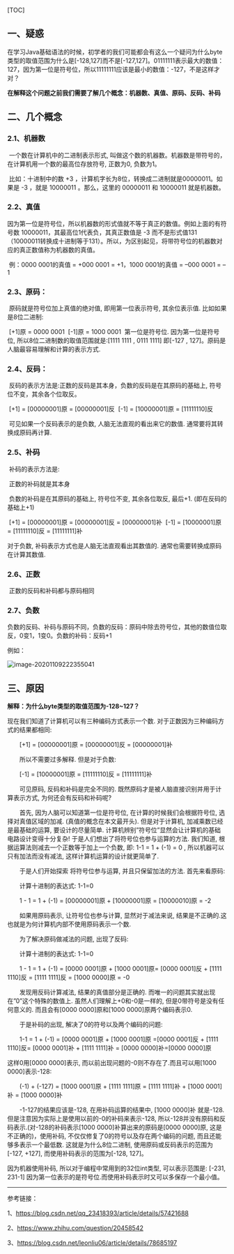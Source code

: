 [TOC]

## 一、疑惑

​	在学习Java基础语法的时候，初学者的我们可能都会有这么一个疑问为什么byte类型的取值范围为什么是[-128,127]而不是[-127,127]。01111111表示最大的数值：127，因为第一位是符号位，所以11111111应该是最小的数值：-127，不是这样才对？

**在解释这个问题之前我们需要了解几个概念：机器数、真值、原码、反码、补码**

## 二、几个概念

### 2.1、机器数

​	一个数在计算机中的二进制表示形式, 叫做这个数的机器数。机器数是带符号的，在计算机用一个数的最高位存放符号, 正数为0, 负数为1。

​	比如：十进制中的数 +3 ，计算机字长为8位，转换成二进制就是00000011。如果是 -3 ，就是 10000011 。那么，这里的 00000011 和 10000011 就是机器数。

### 2.2、真值

​	因为第一位是符号位，所以机器数的形式值就不等于真正的数值。例如上面的有符号数 10000011，其最高位1代表负，其真正数值是 -3 而不是形式值131（10000011转换成十进制等于131）。所以，为区别起见，将带符号位的机器数对应的真正数值称为机器数的真值。

​	例：0000 0001的真值 = +000 0001 = +1，1000 0001的真值 = –000 0001 = –1

### 2.3、原码：

​	原码就是符号位加上真值的绝对值, 即用第一位表示符号, 其余位表示值. 比如如果是8位二进制:

​	[+1]原 = 0000 0001
​	[-1]原 = 1000 0001
​	第一位是符号位. 因为第一位是符号位, 所以8位二进制数的取值范围就是:[1111 1111 , 0111 1111]
即[-127 , 127]。原码是人脑最容易理解和计算的表示方式.

### 2.4、反码：

​	反码的表示方法是:正数的反码是其本身，负数的反码是在其原码的基础上, 符号位不变，其余各个位取反。

​	[+1] = [00000001]原 = [00000001]反
​	[-1] = [10000001]原 = [11111110]反

​	可见如果一个反码表示的是负数, 人脑无法直观的看出来它的数值. 通常要将其转换成原码再计算.

### 2.5、补码

​	补码的表示方法是:

​	正数的补码就是其本身

​	负数的补码是在其原码的基础上, 符号位不变, 其余各位取反, 最后+1. (即在反码的基础上+1)

​	[+1] = [00000001]原 = [00000001]反 = [00000001]补
​	[-1] = [10000001]原 = [11111110]反 = [11111111]补

对于负数, 补码表示方式也是人脑无法直观看出其数值的. 通常也需要转换成原码在计算其数值.

### 2.6、正数

​	正数的反码和补码都与原码相同

### 2.7、负数

​	负数的反码、补码与原码不同，负数的反码：原码中除去符号位，其他的数值位取反，0变1，1变0。负数的补码：反码+1

例如：

![image-20201109222355041](https://gitee.com/icecandy/imgbed/raw/master/Java/20201109222356.png)

## 三、原因

**解释：为什么byte类型的取值范围为-128~127？**

现在我们知道了计算机可以有三种编码方式表示一个数. 对于正数因为三种编码方式的结果都相同:

　　[+1] = [00000001]原 = [00000001]反 = [00000001]补

　　所以不需要过多解释. 但是对于负数:

　　[-1] = [10000001]原 = [11111110]反 = [11111111]补

　　可见原码, 反码和补码是完全不同的. 既然原码才是被人脑直接识别并用于计算表示方式, 为何还会有反码和补码呢?

　　首先, 因为人脑可以知道第一位是符号位, 在计算的时候我们会根据符号位, 选择对真值区域的加减. (真值的概念在本文最开头). 但是对于计算机, 加减乘数已经是最基础的运算, 要设计的尽量简单. 计算机辨别”符号位”显然会让计算机的基础电路设计变得十分复杂! 于是人们想出了将符号位也参与运算的方法. 我们知道, 根据运算法则减去一个正数等于加上一个负数, 即: 1-1 = 1 + (-1) = 0 , 所以机器可以只有加法而没有减法, 这样计算机运算的设计就更简单了.

　　于是人们开始探索 将符号位参与运算, 并且只保留加法的方法. 首先来看原码:

　　计算十进制的表达式: 1-1=0

　　1 - 1 = 1 + (-1) = [00000001]原 + [10000001]原 = [10000010]原 = -2

　　如果用原码表示, 让符号位也参与计算, 显然对于减法来说, 结果是不正确的.这也就是为何计算机内部不使用原码表示一个数.

　　为了解决原码做减法的问题, 出现了反码:

　　计算十进制的表达式: 1-1=0

　　1 - 1 = 1 + (-1) = [0000 0001]原 + [1000 0001]原= [0000 0001]反 + [1111 1110]反 = [1111 1111]反 = [1000 0000]原 = -0

　　发现用反码计算减法, 结果的真值部分是正确的. 而唯一的问题其实就出现在”0”这个特殊的数值上. 虽然人们理解上+0和-0是一样的, 但是0带符号是没有任何意义的. 而且会有[0000 0000]原和[1000 0000]原两个编码表示0.

　　于是补码的出现, 解决了0的符号以及两个编码的问题:

　　1-1 = 1 + (-1) = [0000 0001]原 + [1000 0001]原 =[0000 0001]反 + [1111 1110]反= [0000 0001]补 + [1111 1111]补 = [0000 0000]补=[0000 0000]原

这样0用[0000 0000]表示, 而以前出现问题的-0则不存在了.而且可以用[1000 0000]表示-128:

　　(-1) + (-127) = [1000 0001]原 + [1111 1111]原 = [1111 1111]补 + [1000 0001]补 = [1000 0000]补

　　-1-127的结果应该是-128, 在用补码运算的结果中, [1000 0000]补 就是-128. 但是注意因为实际上是使用以前的-0的补码来表示-128, 所以-128并没有原码和反码表示.(对-128的补码表示[1000 0000]补算出来的原码是[0000 0000]原, 这是不正确的)，使用补码, 不仅仅修复了0的符号以及存在两个编码的问题, 而且还能够多表示一个最低数. 这就是为什么8位二进制, 使用原码或反码表示的范围为[-127, +127], 而使用补码表示的范围为[-128, 127]。

因为机器使用补码, 所以对于编程中常用到的32位int类型, 可以表示范围是: [-231, 231-1] 因为第一位表示的是符号位.而使用补码表示时又可以多保存一个最小值。

------

参考链接：

1、https://blog.csdn.net/qq_23418393/article/details/57421688

2、https://www.zhihu.com/question/20458542

3、https://blog.csdn.net/leonliu06/article/details/78685197